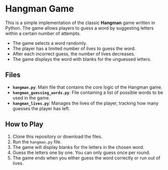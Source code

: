 # Hangman Game

This is a simple implementation of the classic **Hangman** game written in Python. The game allows players to guess a word by suggesting letters within a certain number of attempts.

- The game selects a word randomly.
- The player has a limited number of lives to guess the word.
- After each incorrect guess, the number of lives decreases.
- The game displays the word with blanks for the unguessed letters.

## Files
- **`hangman.py`**: Main file that contains the core logic of the Hangman game.
- **`hangman_guessing_words.py`**: File containing a list of possible words to be used in the game.
- **`hangman_lives.py`**: Manages the lives of the player, tracking how many guesses the player has left.

## How to Play
1. Clone this repository or download the files.
2. Run the `hangman.py` file.
3. The game will display blanks for the letters in the chosen word.
4. Guess the letters one by one. You can only guess once per round.
5. The game ends when you either guess the word correctly or run out of lives.

